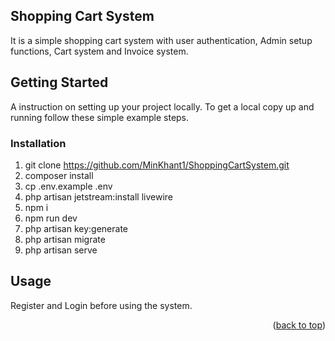 ## Shopping Cart System
It is a simple shopping cart system with user authentication, Admin setup functions, Cart system and Invoice system.


<!-- GETTING STARTED -->
## Getting Started

A instruction on setting up your project locally.
To get a local copy up and running follow these simple example steps.



### Installation

1.  git clone https://github.com/MinKhant1/ShoppingCartSystem.git
2.  composer install
3.  cp .env.example .env
4.  php artisan jetstream:install livewire
5.  npm i
6.  npm run dev
7.  php artisan key:generate
8.  php artisan migrate
9.  php artisan serve



## Usage
Register and Login before using the system.

<p align="right">(<a href="#readme-top">back to top</a>)</p>
